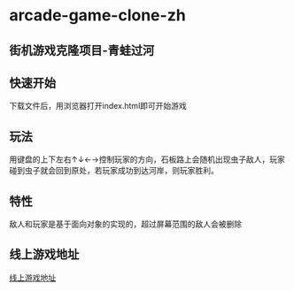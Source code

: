 # arcade-game-clone-zh

## 街机游戏克隆项目-青蛙过河

## 快速开始
下载文件后，用浏览器打开index.html即可开始游戏

## 玩法
用键盘的上下左右↑↓←→控制玩家的方向，石板路上会随机出现虫子敌人，玩家碰到虫子就会回到原处，若玩家成功到达河岸，则玩家胜利。

## 特性
敌人和玩家是基于面向对象的实现的，超过屏幕范围的敌人会被删除

## 线上游戏地址
[线上游戏地址](http://www.onlyom.com)
